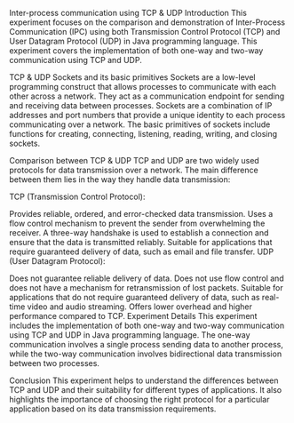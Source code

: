 Inter-process communication using TCP & UDP
Introduction
This experiment focuses on the comparison and demonstration of Inter-Process Communication (IPC) using both Transmission Control Protocol (TCP) and User Datagram Protocol (UDP) in Java programming language. This experiment covers the implementation of both one-way and two-way communication using TCP and UDP.

TCP & UDP
Sockets and its basic primitives
Sockets are a low-level programming construct that allows processes to communicate with each other across a network. They act as a communication endpoint for sending and receiving data between processes. Sockets are a combination of IP addresses and port numbers that provide a unique identity to each process communicating over a network. The basic primitives of sockets include functions for creating, connecting, listening, reading, writing, and closing sockets.

Comparison between TCP & UDP
TCP and UDP are two widely used protocols for data transmission over a network. The main difference between them lies in the way they handle data transmission:

TCP (Transmission Control Protocol):

Provides reliable, ordered, and error-checked data transmission.
Uses a flow control mechanism to prevent the sender from overwhelming the receiver.
A three-way handshake is used to establish a connection and ensure that the data is transmitted reliably.
Suitable for applications that require guaranteed delivery of data, such as email and file transfer.
UDP (User Datagram Protocol):

Does not guarantee reliable delivery of data.
Does not use flow control and does not have a mechanism for retransmission of lost packets.
Suitable for applications that do not require guaranteed delivery of data, such as real-time video and audio streaming.
Offers lower overhead and higher performance compared to TCP.
Experiment Details
This experiment includes the implementation of both one-way and two-way communication using TCP and UDP in Java programming language. The one-way communication involves a single process sending data to another process, while the two-way communication involves bidirectional data transmission between two processes.

Conclusion
This experiment helps to understand the differences between TCP and UDP and their suitability for different types of applications. It also highlights the importance of choosing the right protocol for a particular application based on its data transmission requirements.